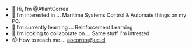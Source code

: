 - 👋 Hi, I’m @AtlantCorrea
- 👀 I’m interested in ... Maritime Systems Control & Automate things on my PC.
- 🌱 I’m currently learning ... Reinforcement Learning
- 💞️ I’m looking to collaborate on ... Same stuff I'm intrested
- 📫 How to reach me ... aocorrea@uc.cl

<!---
AtlantCorrea/AtlantCorrea is a ✨ special ✨ repository because its `README.md` (this file) appears on your GitHub profile.
You can click the Preview link to take a look at your changes.
--->
